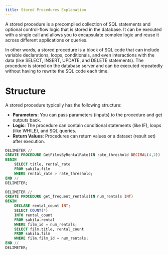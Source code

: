 ```yaml
---
title: Stored Procedures Explanation
---
```


A stored procedure is a precompiled collection of SQL statements and optional control-flow logic that is stored in the database. It can be executed with a single call and allows you to encapsulate complex logic and reuse it across different applications or queries.

In other words, a stored procedure is a block of SQL code that can include variable declarations, loops, conditionals, and even interactions with the data (like SELECT, INSERT, UPDATE, and DELETE statements). The procedure is stored on the database server and can be executed repeatedly without having to rewrite the SQL code each time.

# Structure

A stored procedure typically has the following structure:
- **Parameters**: You can pass parameters (inputs) to the procedure and get outputs back.
- **Logic**: The procedure can contain conditional statements (like IF), loops (like WHILE), and SQL queries.
- **Return Values**: Procedures can return values or a dataset (result set) after execution.

```SQL
DELIMETER //
CREATE PROCEDURE GetFilmsByRentalRate(IN rate_threshold DECIMAL(4,2))
BEGIN
	SELECT title, rental_rate
	FROM sakila.film
	WHERE rental_rate > rate_threshold;
END //
DELIMETER;
```

```SQL
DELIMETER //
CREATE PROCEDURE get_frequent_rentals(IN num_rentals INT)
BEGIN
	DECLARE rental_count INT;
	SELECT COUNT(*)
	INTO rental_count
	FROM sakila.rental
	WHERE film_id = num_rentals;
	SELECT film.title, rental_count
	FROM sakila.film
	WHERE film.film_id = num_rentals;
END //
DELIMETER;
```

